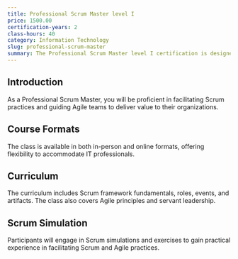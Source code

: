 ```yaml
---
title: Professional Scrum Master level I
price: 1500.00
certification-years: 2
class-hours: 40
category: Information Technology
slug: professional-scrum-master
summary: The Professional Scrum Master level I certification is designed for IT professionals seeking expertise in Agile and Scrum methodologies. This comprehensive class covers Scrum framework, roles, events, and artifacts. It equips candidates with the skills needed to facilitate Scrum teams and ensure successful Agile project delivery.
---
```


## Introduction

As a Professional Scrum Master, you will be proficient in facilitating Scrum practices and guiding Agile teams to deliver value to their organizations.

## Course Formats

The class is available in both in-person and online formats, offering flexibility to accommodate IT professionals.

## Curriculum

The curriculum includes Scrum framework fundamentals, roles, events, and artifacts. The class also covers Agile principles and servant leadership.

## Scrum Simulation

Participants will engage in Scrum simulations and exercises to gain practical experience in facilitating Scrum and Agile practices.

